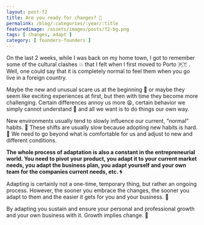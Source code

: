 ```yaml
---
layout: post-f2
title: Are you ready for changes? 🔀
permalink: /blog/:categories/:year/:title
featuredimage: /assets/images/posts/f2-bg.png
tags: [ changes, adapt ]
category: [ founders-founders ]
---
```


On the last 2 weeks, while I was back on my home town, I got to remember some of the cultural clashes 💥 that I felt when I first moved to Porto 🇵🇹 . Well, one could say that it is completely normal to feel them when you go live in a foreign country.

Maybe the new and unusual scare us at the beginning 👻 or maybe they seem like exciting experiences at first, but then with time they become more challenging. Certain differences annoy us more 😫, certain behavior we simply cannot understand 🤔 and all we want is to do things our own way.

New environments usually tend to slowly influence our current, “normal” habits. 🙅 These shifts are usually slow because adopting new habits is hard. 🔄 We need to go beyond what is comfortable for us and adjust to new and different conditions.

**The whole process of adaptation is also a constant in the entrepreneurial world. You need to pivot your product, you adapt it to your current market needs, you adapt the business plan, you adapt yourself and your own team for the companies current needs, etc. 🌀**

Adapting is certainly not a one-time, temporary thing, but rather an ongoing process. However, the sooner you embrace the changes, the sooner you adapt to them and the easier it gets for you and your business. 💪

By adapting you sustain and ensure your personal and professional growth and your own business with it. Growth implies change. 🌱
